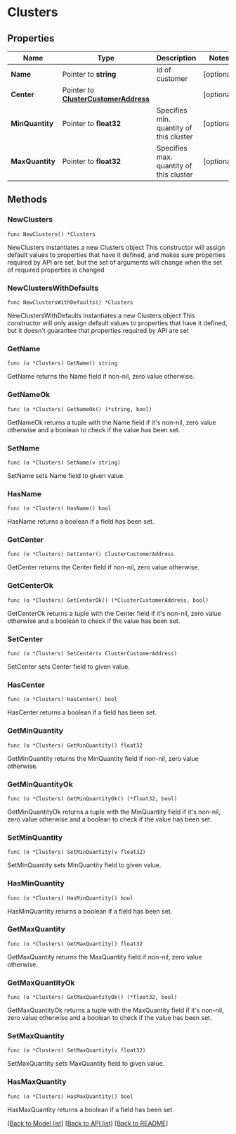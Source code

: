 # Clusters

## Properties

Name | Type | Description | Notes
------------ | ------------- | ------------- | -------------
**Name** | Pointer to **string** | id of customer | [optional] 
**Center** | Pointer to [**ClusterCustomerAddress**](ClusterCustomerAddress.md) |  | [optional] 
**MinQuantity** | Pointer to **float32** | Specifies min. quantity of this cluster | [optional] 
**MaxQuantity** | Pointer to **float32** | Specifies max. quantity of this cluster | [optional] 

## Methods

### NewClusters

`func NewClusters() *Clusters`

NewClusters instantiates a new Clusters object
This constructor will assign default values to properties that have it defined,
and makes sure properties required by API are set, but the set of arguments
will change when the set of required properties is changed

### NewClustersWithDefaults

`func NewClustersWithDefaults() *Clusters`

NewClustersWithDefaults instantiates a new Clusters object
This constructor will only assign default values to properties that have it defined,
but it doesn't guarantee that properties required by API are set

### GetName

`func (o *Clusters) GetName() string`

GetName returns the Name field if non-nil, zero value otherwise.

### GetNameOk

`func (o *Clusters) GetNameOk() (*string, bool)`

GetNameOk returns a tuple with the Name field if it's non-nil, zero value otherwise
and a boolean to check if the value has been set.

### SetName

`func (o *Clusters) SetName(v string)`

SetName sets Name field to given value.

### HasName

`func (o *Clusters) HasName() bool`

HasName returns a boolean if a field has been set.

### GetCenter

`func (o *Clusters) GetCenter() ClusterCustomerAddress`

GetCenter returns the Center field if non-nil, zero value otherwise.

### GetCenterOk

`func (o *Clusters) GetCenterOk() (*ClusterCustomerAddress, bool)`

GetCenterOk returns a tuple with the Center field if it's non-nil, zero value otherwise
and a boolean to check if the value has been set.

### SetCenter

`func (o *Clusters) SetCenter(v ClusterCustomerAddress)`

SetCenter sets Center field to given value.

### HasCenter

`func (o *Clusters) HasCenter() bool`

HasCenter returns a boolean if a field has been set.

### GetMinQuantity

`func (o *Clusters) GetMinQuantity() float32`

GetMinQuantity returns the MinQuantity field if non-nil, zero value otherwise.

### GetMinQuantityOk

`func (o *Clusters) GetMinQuantityOk() (*float32, bool)`

GetMinQuantityOk returns a tuple with the MinQuantity field if it's non-nil, zero value otherwise
and a boolean to check if the value has been set.

### SetMinQuantity

`func (o *Clusters) SetMinQuantity(v float32)`

SetMinQuantity sets MinQuantity field to given value.

### HasMinQuantity

`func (o *Clusters) HasMinQuantity() bool`

HasMinQuantity returns a boolean if a field has been set.

### GetMaxQuantity

`func (o *Clusters) GetMaxQuantity() float32`

GetMaxQuantity returns the MaxQuantity field if non-nil, zero value otherwise.

### GetMaxQuantityOk

`func (o *Clusters) GetMaxQuantityOk() (*float32, bool)`

GetMaxQuantityOk returns a tuple with the MaxQuantity field if it's non-nil, zero value otherwise
and a boolean to check if the value has been set.

### SetMaxQuantity

`func (o *Clusters) SetMaxQuantity(v float32)`

SetMaxQuantity sets MaxQuantity field to given value.

### HasMaxQuantity

`func (o *Clusters) HasMaxQuantity() bool`

HasMaxQuantity returns a boolean if a field has been set.


[[Back to Model list]](../README.md#documentation-for-models) [[Back to API list]](../README.md#documentation-for-api-endpoints) [[Back to README]](../README.md)


